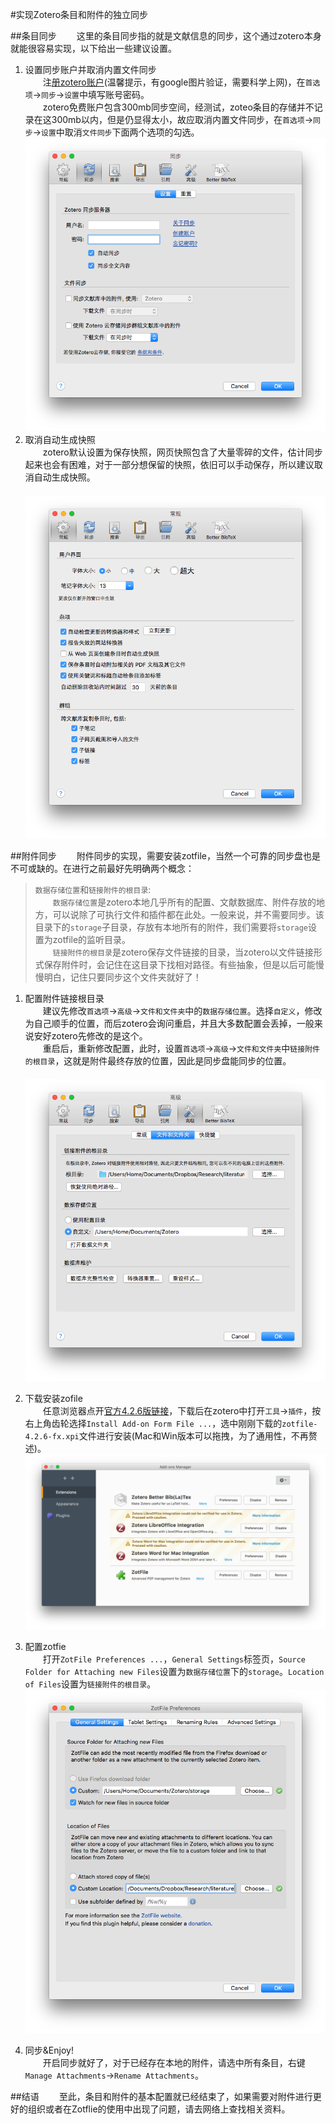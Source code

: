 #实现Zotero条目和附件的独立同步

##条目同步
　　这里的条目同步指的就是文献信息的同步，这个通过zotero本身就能很容易实现，以下给出一些建议设置。  

1. 设置同步账户并取消内置文件同步  
　　注[册zotero账户](https://www.zotero.org/user/register/)(温馨提示，有google图片验证，需要科学上网)，在`首选项`→`同步`→`设置`中填写账号密码。  
　　zotero免费账户包含300mb同步空间，经测试，zoteo条目的存储并不记录在这300mb以内，但是仍显得太小，故应取消内置文件同步，在`首选项`→`同步`→`设置`中取消`文件同步`下面两个选项的勾选。
　　![同步设置](figs/cancel_sync_attachments.png)
2. 取消自动生成快照  
　　zotero默认设置为保存快照，网页快照包含了大量零碎的文件，估计同步起来也会有困难，对于一部分想保留的快照，依旧可以手动保存，所以建议取消自动生成快照。  
　　![取消快照](figs/cancel_auto_snapshot.png)

##附件同步
　　附件同步的实现，需要安装zotfile，当然一个可靠的同步盘也是不可或缺的。在进行之前最好先明确两个概念：
> `数据存储位置`和`链接附件的根目录`:  
> 　　`数据存储位置`是zotero本地几乎所有的配置、文献数据库、附件存放的地方，可以说除了可执行文件和插件都在此处。一般来说，并不需要同步。该目录下的`storage`子目录，存放有本地所有的附件，我们需要将`storage`设置为zotfile的监听目录。  
> 　　`链接附件的根目录`是zotero保存文件链接的目录，当zotero以文件链接形式保存附件时，会记住在这目录下找相对路径。有些抽象，但是以后可能慢慢明白，记住只要同步这个文件夹就好了！


1. 配置附件链接根目录      
　　建议先修改`首选项`→`高级`→`文件和文件夹`中的`数据存储位置`。选择`自定义`，修改为自己顺手的位置，而后zotero会询问重启，并且大多数配置会丢掉，一般来说安好zotero先修改的是这个。  
　　重启后，重新修改配置，此时，设置`首选项`→`高级`→`文件和文件夹`中`链接附件的根目录`，这就是附件最终存放的位置，因此是同步盘能同步的位置。  
　　![设置同步根目录](figs/sync_root_folder.png)

2. 下载安装zofile  
　　任意浏览器点开[官方4.2.6版链接](https://addons.cdn.mozilla.net/user-media/addons/284723/zotfile-4.2.6-fx.xpi)，下载后在zotero中打开`工具`→`插件`，按右上角齿轮选择`Install Add-on Form File ...`，选中刚刚下载的`zotfile-4.2.6-fx.xpi`文件进行安装(Mac和Win版本可以拖拽，为了通用性，不再赘述)。
　　![安装插件](figs/install_plugin.png)

3. 配置zotfie  
　　打开`ZotFile Preferences ...`，`General Settings`标签页，`Source Folder for Attaching new Files`设置为`数据存储位置`下的`storage`。`Location of Files`设置为`链接附件的根目录`。
　　![配置zotfile](figs/zotfile_settings.png)

4. 同步&Enjoy!  
　　开启同步就好了，对于已经存在本地的附件，请选中所有条目，右键`Manage Attachments`→`Rename Attachments`。

##结语
　　至此，条目和附件的基本配置就已经结束了，如果需要对附件进行更好的组织或者在Zotflie的使用中出现了问题，请去网络上查找相关资料。